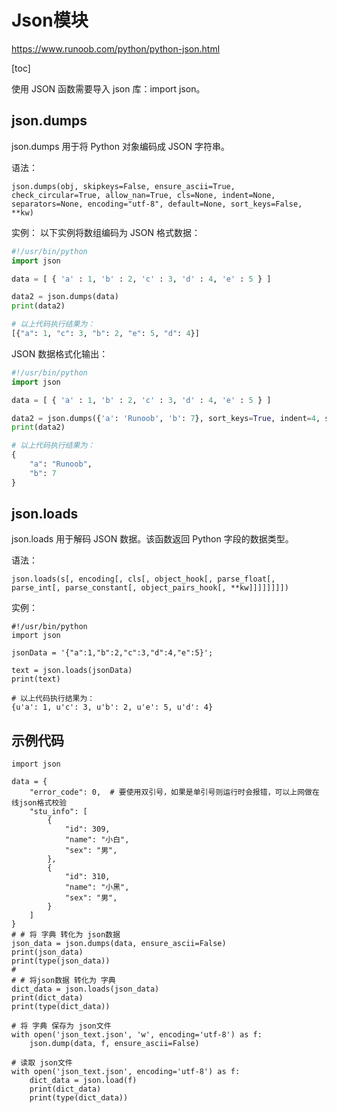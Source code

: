# Json模块

https://www.runoob.com/python/python-json.html

[toc]

使用 JSON 函数需要导入 json 库：import json。

## json.dumps
json.dumps 用于将 Python 对象编码成 JSON 字符串。

语法：
```
json.dumps(obj, skipkeys=False, ensure_ascii=True, check_circular=True, allow_nan=True, cls=None, indent=None, separators=None, encoding="utf-8", default=None, sort_keys=False, **kw)
```
实例：
以下实例将数组编码为 JSON 格式数据：

```python
#!/usr/bin/python
import json

data = [ { 'a' : 1, 'b' : 2, 'c' : 3, 'd' : 4, 'e' : 5 } ]

data2 = json.dumps(data)
print(data2)

# 以上代码执行结果为：
[{"a": 1, "c": 3, "b": 2, "e": 5, "d": 4}]
```

JSON 数据格式化输出：

```python
#!/usr/bin/python
import json

data = [ { 'a' : 1, 'b' : 2, 'c' : 3, 'd' : 4, 'e' : 5 } ]

data2 = json.dumps({'a': 'Runoob', 'b': 7}, sort_keys=True, indent=4, separators=(',', ': '))
print(data2)

# 以上代码执行结果为：
{
    "a": "Runoob",
    "b": 7
}
```

## json.loads
json.loads 用于解码 JSON 数据。该函数返回 Python 字段的数据类型。

语法：

```
json.loads(s[, encoding[, cls[, object_hook[, parse_float[, parse_int[, parse_constant[, object_pairs_hook[, **kw]]]]]]]])
```
实例：

```
#!/usr/bin/python
import json

jsonData = '{"a":1,"b":2,"c":3,"d":4,"e":5}';

text = json.loads(jsonData)
print(text)

# 以上代码执行结果为：
{u'a': 1, u'c': 3, u'b': 2, u'e': 5, u'd': 4}
```
## 示例代码
```
import json

data = {
    "error_code": 0,  # 要使用双引号，如果是单引号则运行时会报错，可以上网做在线json格式校验
    "stu_info": [
        {
            "id": 309,
            "name": "小白",
            "sex": "男",
        },
        {
            "id": 310,
            "name": "小黑",
            "sex": "男",
        }
    ]
}
# # 将 字典 转化为 json数据
json_data = json.dumps(data, ensure_ascii=False)
print(json_data)
print(type(json_data))
#
# # 将json数据 转化为 字典
dict_data = json.loads(json_data)
print(dict_data)
print(type(dict_data))

# 将 字典 保存为 json文件
with open('json_text.json', 'w', encoding='utf-8') as f:
    json.dump(data, f, ensure_ascii=False)

# 读取 json文件
with open('json_text.json', encoding='utf-8') as f:
    dict_data = json.load(f)
    print(dict_data)
    print(type(dict_data))

```




